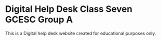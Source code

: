 # Digital Help Desk Class Seven GCESC Group A
 This is a Digital help desk website created for educational purposes only.
